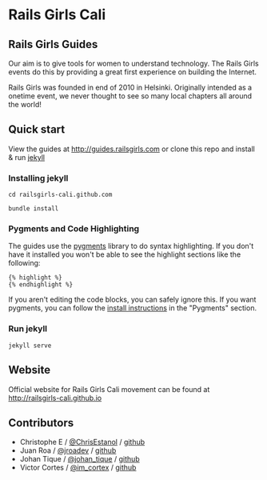 
# Rails Girls Cali

## Rails Girls Guides

Our aim is to give tools for women to understand technology. The Rails Girls events do this by providing a great first experience on building the Internet.

Rails Girls was founded in end of 2010 in Helsinki. Originally intended as a onetime event, we never thought to see so many local chapters all around the world!

## Quick start

View the guides at http://guides.railsgirls.com or clone this repo and install & run [jekyll](https://github.com/mojombo/jekyll)

### Installing jekyll

`cd railsgirls-cali.github.com`

`bundle install`

### Pygments and Code Highlighting

The guides use the [pygments](http://pygments.org/) library to do syntax highlighting. If you don't have it installed you won't be able to see the highlight sections like the following:

```
{% highlight %}
{% endhighlight %}
```

If you aren't editing the code blocks, you can safely ignore this. If you want pygments, you can follow the [install instructions](https://github.com/mojombo/jekyll/wiki/Install) in the "Pygments" section.

### Run jekyll

`jekyll serve`

## Website

Official website for Rails Girls Cali movement can be found at http://railsgirls-cali.github.io

## Contributors

* Christophe E / [@ChrisEstanol](https://twitter.com/ChrisEstanol) / [github](http://github.com/ChrisEstanol)
* Juan Roa / [@jroadev](https://twitter.com/jroadev) / [github](http://github.com/roadev)
* Johan Tique / [@johan_tique](https://twitter.com/johan_tique) / [github](http://github.com/johaned)
* Victor Cortes / [@im_cortex](https://twitter.com/im_cortex) / [github](http://github.com/icortex)
